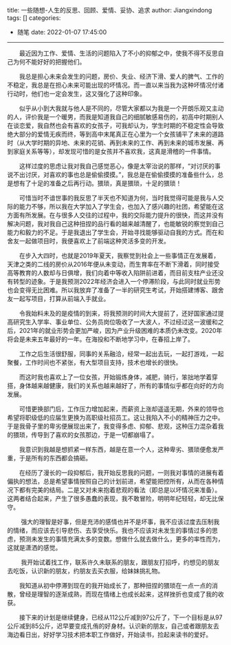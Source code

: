 title: 一些随想-人生的反思、回顾、爱情、妥协、追求
author: Jiangxindong
tags: []
categories:
  - 随笔
date: 2022-01-07 17:45:00
---
&emsp;&emsp;最近因为工作、爱情、生活的问题陷入了不小的抑郁之中，使我不得不反思自己为何不能好好的把握他们。  

&emsp;&emsp;我总是担心未来会发生的问题，房价、失业、经济下滑、爱人的脾气、工作的不稳定，我总是在担心未来可能出现的坏情况。而一直以来当我为这种坏情况付诸行动时，他们也一定会发生，这又强化了这种印象。

&emsp;&emsp;似乎从小到大我就与他人是不同的，尽管大家都以为我是一个开朗乐观又主动的人，评价我是一个暖男，而我是知道我自己的细腻敏感易伤的，初高中时期别人在谈恋爱，我自然也会有喜欢的女孩子，可我却认为，学生时期的不稳定性会导致绝大部分的爱情无疾而终，等到高中末尾真正在心里为一个女孩铺平了未来的道路时（从大学时期的异地、未来的花销、再到未来的工作、再到未来的城市发展、再到家庭关系等等），却发现可惜的是女孩并不喜欢我，这真是滑稽的一件事情。

&emsp;&emsp;这样过度的思虑让我对我自己感觉恶心，像是太宰治说的那样，“对讨厌的事说不出讨厌，对喜欢的事也总是偷偷摸摸。”，我总是在偷偷摸摸的准备些什么，总是想有了十足的准备之后再行动。猥琐，真是猥琐，十足的猥琐！

&emsp;&emsp;可惜当时不谙世事的我反思了半天也不知道为何，当时我觉得可能是我与人交际的能力不够，所以我在大学加入了学生会，也加入了感兴趣的社团，希望能在这方面有所发展。在与很多人交往的过程中，我的交际能力提升的很快，而这并没有解决问题，我对我自己这种扭捏的品行看的越来越清醒了，也能敏锐的察觉到自己能力和毅力的不足。于是我退出了学生会，开始寻找能够驱动自我的方式。而在和舍友一起做项目时，我便喜欢上了前端这种灵活多变的开发。

&emsp;&emsp;在步入大四时，也就是2019年夏天，我察觉到社会上一些事情正在发展着，天津之类的二线的房价从2016年便从未变动，而生育率在不断下滑着，同时接受高等教育的人数却与日俱增，我们向着中等收入陷阱前进着，而目前支柱产业还没有转型的迹象。于是我预测2022年经济会进入一个停滞阶段，与此同时就业形势也会变得无比困难。所以我放弃了准备了一半的研究生考试，开始搭建博客、跟舍友一起写项目，打算从前端入手就业。

&emsp;&emsp;令我始料未及的是疫情的到来，将我预测的时间大大提前了，还好国家通过提高研究生入学率、事业单位、公务员岗位吸收了一大波人，不过经过这一波缓和之后，2021年的就业形势会更加严峻，因为产业升级困难的本质仍未改变。2020年将会是未来五年最好的一年。在海投和不断地学习中，在春招上岸了。

&emsp;&emsp;工作之后生活很舒服，同事的关系融洽，经常一起出去玩，一起打游戏，一起聚餐，工作时间也不紧张，有大型项目支持，技术也增长的很快。

&emsp;&emsp;而这时我也喜欢上了一位女孩，开始锻炼身体，减肥，骑行，笨拙地学着穿搭，身体越来越健康，我们的关系也越来越好了，所有的事情似乎都在向好的方向发展。

&emsp;&emsp;可惜更换部门后，工作压力增加起来，而薪资上涨却遥遥无期，外来的领导也希望将职级低的应届生更换为高职级社招员工。这让我陷入不小的精神压力之中。于是我骨子里的卑劣便展现出来了，我变得多虑、抑郁、悲观，这种压力混杂着我的猥琐，传导到了喜欢的女孩那边，于是一切都崩塌了。

&emsp;&emsp;我意识到我越是想抓紧一样东西，越是在意一个人，这种卑劣、猥琐便愈发严重，于是所有的东西都会搞砸。

&emsp;&emsp;在经历了漫长的一段抑郁后，我开始反思我的问题，一则我对事情的进展有着偏执的想法，总是希望事情按照自己的计划前进，希望能把控所有，从而在各种情况下都有完美的结局。二是又对未来抱着悲观的看法（即总是以坏情况来准备）。这两者结合起来，产生了很多愚蠢的表现，我不敢冒险，明明年纪轻轻，却无比保守。

&emsp;&emsp; 强大的理智是好事，但是充沛的感情也并不是坏事，我不应该过度去压制我的情绪，而应该去引导悲伤、去享受快乐。我也不应该对未发生的事情过多的思虑，预测未发生的事情充满太多的变数。想做什么就去做什么，更多的率性而为，这就是潇洒的感觉。

&emsp;&emsp; 我开始试着找工作，联系许久未联系的朋友，跟朋友打招呼，约想见的朋友去吃饭，认识新的朋友，约朋友去买衣服，给妹妹挑礼物。

&emsp;&emsp;我知道从初中停滞到现在的我开始成长了，那种扭捏的猥琐在一点一点的消散，曾经是理智的逐渐成熟，而现在情绪上也成长起来，这样挫折也变成了我的收获。

&emsp;&emsp;接下来的计划是继续健身，已经从112公斤减到97公斤了，下一个目标是从97公斤减到85公斤，迟早要变成孔侑的好身材。认识新的朋友，自己或者跟朋友去海边看日出，好好学习技术把本职工作做好，开始读书，捡起来读书的爱好。